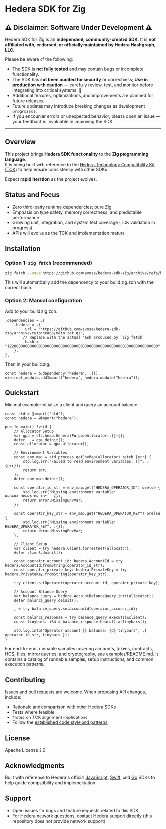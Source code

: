 # Hedera SDK for Zig

## ⚠️ Disclaimer: Software Under Development ⚠️  

Hedera SDK for Zig is an **independent, community-created SDK**. It is **not affiliated with, endorsed, or officially maintained by Hedera Hashgraph, LLC**.  

Please be aware of the following:

- The SDK is **not fully tested** and may contain bugs or incomplete functionality.  
- The SDK has **not been audited for security** or correctness; **Use in production with caution** — carefully review, test, and monitor before integrating into critical systems. 🚧  
- Additional features, optimizations, and improvements are planned for future releases.  
- Future updates may introduce breaking changes as development progresses.  
- If you encounter errors or unexpected behavior, please open an issue — your feedback is invaluable in improving the SDK.  

---

## Overview

This project brings **Hedera SDK functionality** to the **Zig programming language**.  
It is being built with reference to the [Hedera Technology Compatibility Kit (TCK)](https://github.com/hiero-ledger/hiero-sdk-tck) to help ensure consistency with other SDKs.  

Expect **rapid iteration** as the project evolves. 

## Status and Focus

* Zero third-party runtime dependencies; pure Zig
* Emphasis on type safety, memory correctness, and predictable performance
* Growing unit, integration, and system test coverage (TCK validation in progress)
* APIs will evolve as the TCK and implementation mature

## Installation

### Option 1: `zig fetch` (recommended)

```bash
zig fetch --save https://github.com/avosa/hedera-sdk-zig/archive/refs/heads/main.tar.gz
```

This will automatically add the dependency to your build.zig.zon with the correct hash.

### Option 2: Manual configuration

Add to your build.zig.zon:

```zig
.dependencies = .{
    .hedera = .{
        .url = "https://github.com/avosa/hedera-sdk-zig/archive/refs/heads/main.tar.gz",
        // Replace with the actual hash produced by `zig fetch`
        .hash = "12200000000000000000000000000000000000000000000000000000000000000000",
    },
},
```

Then in your build.zig:

```zig
const hedera = b.dependency("hedera", .{});
exe.root_module.addImport("hedera", hedera.module("hedera"));
```

## Quickstart

Minimal example: initialize a client and query an account balance.

```zig
const std = @import("std");
const hedera = @import("hedera");

pub fn main() !void {
    // Allocator Setup
    var gpa = std.heap.GeneralPurposeAllocator(.{}){};
    defer _ = gpa.deinit();
    const allocator = gpa.allocator();

    // Environment Variables
    const env_map = std.process.getEnvMap(allocator) catch |err| {
        std.log.err("Failed to read environment variables: {}", .{err});
        return err;
    };
    defer env_map.deinit();

    const operator_id_str = env_map.get("HEDERA_OPERATOR_ID") orelse {
        std.log.err("Missing environment variable: HEDERA_OPERATOR_ID", .{});
        return error.MissingEnvVar;
    };

    const operator_key_str = env_map.get("HEDERA_OPERATOR_KEY") orelse {
        std.log.err("Missing environment variable: HEDERA_OPERATOR_KEY", .{});
        return error.MissingEnvVar;
    };

    // Client Setup
    var client = try hedera.Client.forTestnet(allocator);
    defer client.deinit();

    const operator_account_id: hedera.AccountId = try hedera.AccountId.fromString(operator_id_str);
    const operator_private_key: hedera.PrivateKey = try hedera.PrivateKey.fromString(operator_key_str);

    try client.setOperator(operator_account_id, operator_private_key);

    // Account Balance Query
    var balance_query = hedera.AccountBalanceQuery.init(allocator);
    defer balance_query.deinit();

    _ = try balance_query.setAccountId(operator_account_id);

    const balance_response = try balance_query.execute(&client);
    const tinybars: i64 = balance_response.hbars().asTinybars();

    std.log.info("Operator account {} balance: {d} tinybars", .{ operator_id_str, tinybars });
}
```

For end-to-end, runnable samples covering accounts, tokens, contracts, HCS, files, mirror queries, and cryptography, see [examples/README.md](/examples/README.md). It contains a catalog of runnable samples, setup instructions, and common execution patterns.


## Contributing

Issues and pull requests are welcome. When proposing API changes, include:

* Rationale and comparison with other Hedera SDKs
* Tests where feasible
* Notes on TCK alignment implications
* Follow the [established code style and patterns](/docs/CODE_STYLE.md)

## License

Apache License 2.0

## Acknowledgments

Built with reference to Hedera's official [JavaScript](https://github.com/hiero-ledger/hiero-sdk-js), [Swift](https://github.com/hiero-ledger/hiero-sdk-swift), and [Go](https://github.com/hiero-ledger/hiero-sdk-go) SDKs to help guide compatibility and implementation.

## Support

* Open issues for bugs and feature requests related to this SDK
* For Hedera network questions, contact Hedera support directly (this repository does not provide network support)
